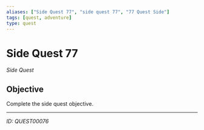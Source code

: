 ```yaml
---
aliases: ["Side Quest 77", "side quest 77", "77 Quest Side"]
tags: [quest, adventure]
type: quest
---
```


# Side Quest 77

*Side Quest*

## Objective
Complete the side quest objective.

---
*ID: QUEST00076*